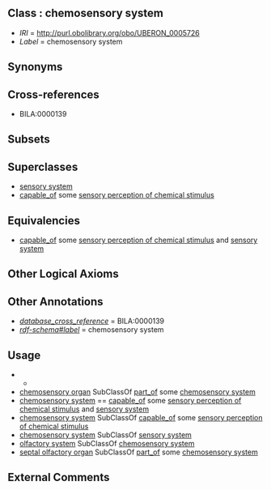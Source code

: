 
## Class : chemosensory system

 * *IRI* = http://purl.obolibrary.org/obo/UBERON_0005726
 * *Label* = chemosensory system

## Synonyms


## Cross-references

 * BILA:0000139

## Subsets


## Superclasses

 * [sensory system](../../UBERON/32/UBERON_0001032.md)
 * [capable_of](../../RO/15/RO_0002215.md) some [sensory perception of chemical stimulus](../../GO/06/GO_0007606.md)

## Equivalencies

 * [capable_of](../../RO/15/RO_0002215.md) some [sensory perception of chemical stimulus](../../GO/06/GO_0007606.md) and [sensory system](../../UBERON/32/UBERON_0001032.md)

## Other Logical Axioms


## Other Annotations

 * *[database_cross_reference](../../ef/oboInOwl#hasDbXref.md)* = BILA:0000139
 * *[rdf-schema#label](../../el/rdf-schema#label.md)* = chemosensory system

## Usage

 * -
 * [chemosensory organ](../../UBERON/05/UBERON_0000005.md) SubClassOf [part_of](../../BFO/50/BFO_0000050.md) some [chemosensory system](../../UBERON/26/UBERON_0005726.md)
 * [chemosensory system](../../UBERON/26/UBERON_0005726.md) == [capable_of](../../RO/15/RO_0002215.md) some [sensory perception of chemical stimulus](../../GO/06/GO_0007606.md) and [sensory system](../../UBERON/32/UBERON_0001032.md)
 * [chemosensory system](../../UBERON/26/UBERON_0005726.md) SubClassOf [capable_of](../../RO/15/RO_0002215.md) some [sensory perception of chemical stimulus](../../GO/06/GO_0007606.md)
 * [chemosensory system](../../UBERON/26/UBERON_0005726.md) SubClassOf [sensory system](../../UBERON/32/UBERON_0001032.md)
 * [olfactory system](../../UBERON/25/UBERON_0005725.md) SubClassOf [chemosensory system](../../UBERON/26/UBERON_0005726.md)
 * [septal olfactory organ](../../UBERON/45/UBERON_0015245.md) SubClassOf [part_of](../../BFO/50/BFO_0000050.md) some [chemosensory system](../../UBERON/26/UBERON_0005726.md)

## External Comments

